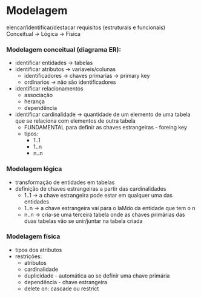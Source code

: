 # Modelagem 
elencar/identificar/destacar requisitos (estruturais e funcionais)  
Conceitual -> Lógica -> Física  

### Modelagem conceitual (diagrama ER):
- identificar entidades -> tabelas  
- identificar atributos -> variaveis/colunas  
  - identificadores -> chaves primarias -> primary key  
  - ordinarios -> não são identificadores  
- identificar relacionamentos  
  - associação  
  - herança  
  - dependência  
- identificar cardinalidade -> quantidade de um elemento de uma tabela que se relaciona  com elementos de outra tabela  
  - FUNDAMENTAL para definir as chaves estrangeiras - foreing key  
  - tipos:  
    - 1..1  
    - 1..n  
    - n..n  

### Modelagem lógica
- transformação de entidades em tabelas  
- definição de chaves estrangeiras a partir das cardinalidades  
  - 1..1 -> a chave estrangeira pode estar em qualquer uma das entidades  
  - 1..n -> a chave estrangeira vai para o laMdo da entidade que tem o n  
  - n..n -> cria-se uma terceira tabela onde as chaves primárias das duas tabelas vão se unir/juntar na tabela criada  

### Modelagem física
  - tipos dos atributos
  - restrições:
    - atributos
    - cardinalidade
    - duplicidade - automática ao se definir uma chave primária
    - dependência - chave estrangeira
    - delete on: cascade ou restrict 
